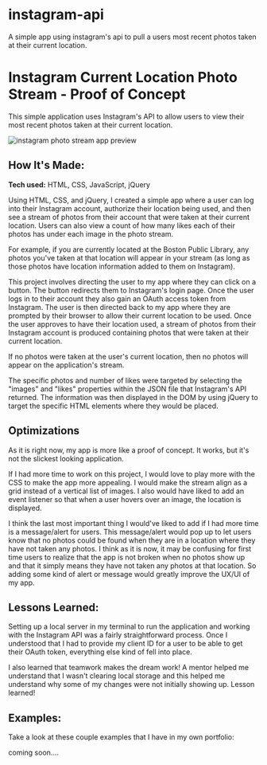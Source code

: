 # instagram-api
A simple app using instagram's api to pull a users most recent photos taken at their current location.





# Instagram Current Location Photo Stream - Proof of Concept
This simple application uses Instagram's API to allow users to view their most recent photos taken at their current location.

<!-- **Link to project:** http://recruiters-love-seeing-live-demos.com/ -->

![instagram photo stream app preview](https://github.com/lpercivalDEV/instagram-api/blob/master/insta-api-preview.png)

## How It's Made:

**Tech used:** HTML, CSS, JavaScript, jQuery

Using HTML, CSS, and jQuery, I created a simple app where a user can log into their Instagram account, authorize their location being used, and then see a stream of photos from their account that were taken at their current location. Users can also view a count of how many likes each of their photos has under each image in the photo stream.

For example, if you are currently located at the Boston Public Library, any photos you've taken at that location will appear in your stream (as long as those photos have location information added to them on Instagram).

This project involves directing the user to my app where they can click on a button. The button redirects them to Instagram's login page. Once the user logs in to their account they also gain an OAuth access token from Instagram. The user is then directed back to my app where they are prompted by their browser to allow their current location to be used. Once the user approves to have their location used, a stream of photos from their Instagram account is produced containing photos that were taken at their current location.

If no photos were taken at the user's current location, then no photos will appear on the application's stream.

The specific photos and number of likes were targeted by selecting the "images" and "likes" properties within the JSON file that Instagram's API returned. The information was then displayed in the DOM by using jQuery to target the specific HTML elements where they would be placed.

## Optimizations
As it is right now, my app is more like a proof of concept. It works, but it's not the slickest looking application.

If I had more time to work on this project, I would love to play more with the CSS to make the app more appealing. I would make the stream align as a grid instead of a vertical list of images. I also would have liked to add an event listener so that when a user hovers over an image, the location is displayed.

I think the last most important thing I would've liked to add if I had more time is a message/alert for users.  This message/alert would pop up to let users know that no photos could be found when they are in a location where they have not taken any photos. I think as it is now, it may be confusing for first time users to realize that the app is not broken when no photos show up and that it simply means they have not taken any photos at that location. So adding some kind of alert or message would greatly improve the UX/UI of my app.


## Lessons Learned:

Setting up a local server in my terminal to run the application and working with the Instagram API was a fairly straightforward process. Once I understood that I had to provide my client ID for a user to be able to get their OAuth token, everything else kind of fell into place.

I also learned that teamwork makes the dream work! A mentor helped me understand that I wasn't clearing local storage and this helped me understand why some of my changes were not initially showing up. Lesson learned!

## Examples:
Take a look at these couple examples that I have in my own portfolio:

coming soon....
